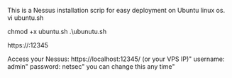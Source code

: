 This is a Nessus installation scrip for easy deployment on Ubuntu linux os. 
vi ubuntu.sh

chmod +x ubuntu.sh
.\ubunutu.sh

https://<public ip>:12345

Access your Nessus:  https://localhost:12345/ (or your VPS IP)"
                            username: admin"
                            password: netsec"
                            you can change this any time"
